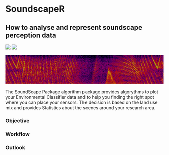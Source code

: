 # SoundscapeR
## How to analyse and represent soundscape perception data


![](https://img.shields.io/badge/EAGLE-Design-blue) ![](https://img.shields.io/badge/Approval-pending-red)


![](https://github.com/ajcastanedag/SoundScape/blob/main/Images/Spectrogram.PNG)           

The SoundScape Package algorithm package provides algorythms to plot your Environmental Classifier data and to help you finding the right spot where you can place your sensors. The decision is based on the land use mix and provides Statistics about the scenes around your research area.
### Objective



### **Workflow**



### **Outlook**
